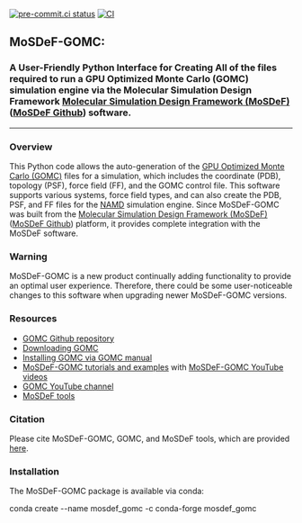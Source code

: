 [![pre-commit.ci status](https://results.pre-commit.ci/badge/github/umesh-timalsina/MoSDeF-GOMC/master.svg)](https://results.pre-commit.ci/latest/github/umesh-timalsina/MoSDeF-GOMC/master)
[![CI](https://github.com/GOMC-WSU/MoSDeF-GOMC/actions/workflows/CI.yml/badge.svg)](https://github.com/GOMC-WSU/MoSDeF-GOMC/actions/workflows/CI.yml)
##  MoSDeF-GOMC:

### A User-Friendly Python Interface for Creating All of the files required to run a GPU Optimized Monte Carlo (GOMC) simulation engine via the Molecular Simulation Design Framework  [Molecular Simulation Design Framework (MoSDeF)](https://mosdef.org) ([MoSDeF Github](https://github.com/mosdef-hub)) software.
--------

### Overview

This Python code allows the auto-generation of the [GPU Optimized Monte Carlo (GOMC)](http://gomc.eng.wayne.edu) files for a simulation, which includes the coordinate (PDB), topology (PSF), force field (FF), and the GOMC control file.  This software supports various systems, force field types, and can also create the PDB, PSF, and FF files for the  [NAMD](https://www.ks.uiuc.edu/Research/namd/) simulation engine.  Since MoSDeF-GOMC was built from the  [Molecular Simulation Design Framework (MoSDeF)](https://mosdef.org) ([MoSDeF Github](https://github.com/mosdef-hub)) platform, it provides complete integration with the MoSDeF software.

### Warning
MoSDeF-GOMC is a new product continually adding functionality to provide an optimal user experience. Therefore, there could be some user-noticeable changes to this software when upgrading newer MoSDeF-GOMC versions.

### Resources
 - [GOMC Github repository](https://github.com/GOMC-WSU)
 - [Downloading GOMC](https://github.com/GOMC-WSU/GOMC)
 - [Installing GOMC via GOMC manual](https://github.com/GOMC-WSU/GOMC/blob/main/GOMC_Manual.pdf)
 - [MoSDeF-GOMC tutorials and examples](https://github.com/GOMC-WSU/GOMC-MoSDeF) with [MoSDeF-GOMC YouTube videos](https://www.youtube.com/watch?v=7StVoUCGkHs&list=PLdxD0z6HRx8Y9VhwcODxAHNQBBJDRvxMf)
 - [GOMC YouTube channel](https://www.youtube.com/channel/UCueLGE6tuOyu-mvxIt-U1HQ/playlists)
 - [MoSDeF tools](https://mosdef.org/)

### Citation

Please cite MoSDeF-GOMC, GOMC, and MoSDeF tools, which are provided [here](XXX).

### Installation

The MoSDeF-GOMC package is available via conda:

conda create --name mosdef_gomc -c conda-forge mosdef_gomc
